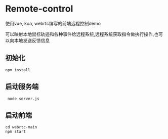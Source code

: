 # Remote-control
使用vue, koa, webrtc编写的前端远程控制demo
 
可以映射本地鼠标轨迹和各种事件给远程系统,远程系统获取指令做执行操作,也可以向本地发送反馈信息

## 初始化
```
npm install
```

## 启动服务端
```
 node server.js
```

## 启动前端
```
cd webrtc-main
npm start
```
